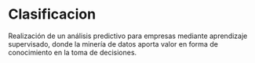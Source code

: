 # Clasificacion

Realización de un análisis predictivo para empresas mediante aprendizaje supervisado, donde la minería de datos aporta valor en 
forma de conocimiento en la toma de decisiones.
